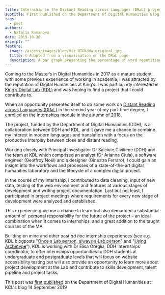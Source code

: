 ```yaml
---
title: Internship in the Distant Reading across Languages (DRaL) project
subtitle: First Published on the Department of Digital Humanities Blog 14 September 2019
tags:
  - post
authors:
  - Natalia Romanova
date: 2019-10-30
excerpt: ""
feature:
  image: /assets/images/blog/Viz_UTGKaWw.original.jpg
  title: © Adapted from a visualisation on the DRaL page
  description: A bar graph presenting the percentage of word repetitions omitted by a translator per each English repeteme in Lithuanian translation (2003)
---
```


Coming to the Master’s in Digital Humanities in 2017 as a mature student with some previous experience of working in academia, I was attracted by the reputation of Digital Humanities at King’s. I was particularly interested in [King’s Digital Lab (KDL)](https://www.kdl.kcl.ac.uk/) and was hoping to find a project that I could contribute to.

When an opportunity presented itself to do some work on [Distant Reading across Languages (DRaL)](https://www.kdl.kcl.ac.uk/our-work/distant-reading/) in the second year of my part-time degree, I enrolled on the Internships module in the autumn of 2018.

The project, funded by the Department of Digital Humanities (DDH), is a collaboration between DDH and KDL, and it gave me a chance to combine my interest in modern languages and translation with a focus on the productive interplay between close and distant reading.

Working closely with Principal Investigator Dr Salciute Civiliene (DDH) and the team at KDL which comprised an analyst (Dr Arianna Ciula), a software engineer (Geoffroy Noël) and a designer (Ginestra Ferraro), I could gain an insight into the workflows and processes of a state-of-the-art digital humanities laboratory and the lifecycle of a complex digital project.

In the course of my internship, I contributed to data cleaning, input of new data, testing of the web environment and features at various stages of development and writing project documentation. Last but not least, I participated in project meetings where requirements for every new stage of development were analyzed and established.

This experience gave me a chance to learn but also demanded a substantial amount of  personal responsibility for the future of the project – an ideal combination when it comes to internships, and a great addition to the taught courses of the MA.

Building on mine and other past _ad hoc_ internship experiences (see e.g. KDL blogposts "[Once a Lab person, always a Lab person](https://www.kdl.kcl.ac.uk/blog/once-lab-person-always-lab-person)"[](https://www.kdl.kcl.ac.uk/blog/once-lab-person-always-lab-person/) and "[Using Archetype](https://www.kdl.kcl.ac.uk/blog/using-archetype/)"[](https://www.kdl.kcl.ac.uk/blog/using-archetype/)), KDL is working with Dr Elisa Oreglia, DDH Internships coordinator, to offer internships opportunities to DDH students at undergraduate and postgraduate levels that will focus on website accessibility testing but will also provide an opportunity to learn more about project development at the Lab and contribute to skills development, talent pipeline and project tasks.

This post was [first published](https://blogs.kcl.ac.uk/ddh/2019/09/14/internship-a-project-in-kings-digital-lab/) on the Department of Digital Humanities at KCL's blog 14 September 2019
